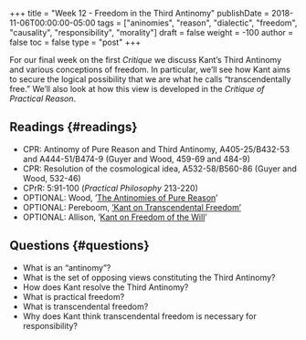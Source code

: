 +++
title = "Week 12 - Freedom in the Third Antinomy"
publishDate = 2018-11-06T00:00:00-05:00
tags = ["aninomies", "reason", "dialectic", "freedom", "causality", "responsibility", "morality"]
draft = false
weight = -100
author = false
toc = false
type = "post"
+++

For our final week on the first _Critique_ we discuss Kant&rsquo;s Third Antinomy and
various conceptions of freedom. In particular, we&rsquo;ll see how Kant aims to
secure the logical possibility that we are what he calls &ldquo;transcendentally
free.&rdquo; We&rsquo;ll also look at how this view is developed in the _Critique of
Practical Reason_.


## Readings {#readings}

-   CPR: Antinomy of Pure Reason and Third Antinomy, A405-25/B432-53 and
    A444-51/B474-9 (Guyer and Wood, 459-69 and 484-9)
-   CPR: Resolution of the cosmological idea, A532-58/B560-86 (Guyer and Wood, 532-46)
-   CPrR: 5:91-100 (_Practical Philosophy_ 213-220)
-   OPTIONAL: Wood, &rsquo;[The Antinomies of Pure Reason](https://www.dropbox.com/s/go2fnx4yoz8glxj/wood2010%5Fthe%5Fantinomies%5Fof%5Fpure%5Freason.pdf?dl=0)&rsquo;
-   OPTIONAL: Pereboom, [&rsquo;Kant on Transcendental Freedom&rsquo;](https://www.dropbox.com/s/5i3pofvwannostk/pereboom2006b.pdf?dl=0)
-   OPTIONAL: Allison, &rsquo;[Kant on Freedom of the Will](https://www.dropbox.com/s/8ygvus5eqlhapzp/allison2006%5FKant%5Fon%5FFreedom%5Fof%5Fthe%5FWill.pdf?dl=0)&rsquo;


## Questions {#questions}

-   What is an &ldquo;antinomy&rdquo;?
-   What is the set of opposing views constituting the Third Antinomy?
-   How does Kant resolve the Third Antinomy?
-   What is practical freedom?
-   What is transcendental freedom?
-   Why does Kant think transcendental freedom is necessary for responsibility?
